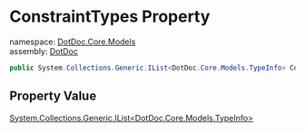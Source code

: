 ﻿# ConstraintTypes Property

namespace: [DotDoc\.Core\.Models](../../DotDoc.Core.Models.md)<br />
assembly: [DotDoc](../../../DotDoc.md)



```csharp
public System.Collections.Generic.IList<DotDoc.Core.Models.TypeInfo> ConstraintTypes { get; };
```

## Property Value

[System\.Collections\.Generic\.IList\<DotDoc\.Core\.Models\.TypeInfo\>](https://docs.microsoft.com/ja-jp/dotnet/api/System.Collections.Generic.IList-1)

